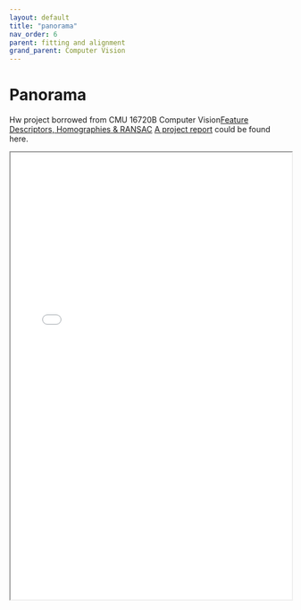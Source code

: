 ```yaml
---
layout: default
title: "panorama"
nav_order: 6
parent: fitting and alignment
grand_parent: Computer Vision
---
```


# Panorama
Hw project borrowed from CMU 16720B Computer Vision[Feature Descriptors, Homographies & RANSAC](https://github.com/EeToSe/image-cv/blob/main/cmu_cv/panorama/homework2.pdf)
[A project report](/assets/thesis/panorama.pdf) could be found here.
<iframe width="100%" height="800" src='/assets/thesis/panorama.pdf'>


![project report]()
<!-- ### The DoG Pyramid
```python
np.stack 
np.split 
np.concatenate
```
###  Edge Suppression
 the principal curvature ratio in a local neighborhood of a point

## elimination of visible seams
For overlapping pixels, it is common to blend the values of both images. You can
simply average the values but that will leave a seam at the edges of the overlapping
images. Alternatively, you can obtain a blending value for each image that fades one
image into the other -->